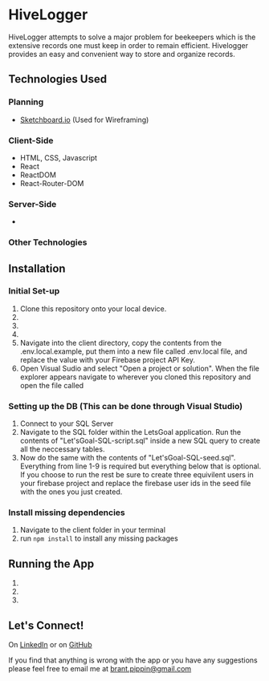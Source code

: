 # HiveLogger

HiveLogger attempts to solve a major problem for beekeepers which is the extensive records one must keep in order to remain efficient. 
Hivelogger provides an easy and convenient way to store and organize records.

## Technologies Used

### Planning
- [Sketchboard.io](https://sketchboard.io/) (Used for Wireframing)

### Client-Side
* HTML, CSS, Javascript
* React
* ReactDOM
* React-Router-DOM

### Server-Side
*

### Other Technologies


## Installation

### Initial Set-up
1. Clone this repository onto your local device.
2.
3. 
4. 
5. Navigate into the client directory, copy the contents from the .env.local.example, put them into a new file called .env.local file, and replace the value with your Firebase project API Key.
6. Open Visual Sudio and select "Open a project or solution". When the file explorer appears navigate to wherever you cloned this repository and open the file called 

### Setting up the DB (This can be done through Visual Studio)
1. Connect to your SQL Server
2. Navigate to the SQL folder within the LetsGoal application. Run the contents of "Let'sGoal-SQL-script.sql" inside a new SQL query to create all the neccessary tables.
3. Now do the same with the contents of "Let'sGoal-SQL-seed.sql". Everything from line 1-9 is required but everything below that is optional. If you choose to run the rest be sure to create three equivilent users in your firebase project and replace the firebase user ids in the seed file with the ones you just created.

### Install missing dependencies
1. Navigate to the client folder in your terminal
2. run `npm install` to install any missing packages

## Running the App

1.
2. 
3. 

## Let's Connect!
On [LinkedIn](https://www.linkedin.com/in/brantpippin/) or on
[GitHub](https://github.com/Brant2001)

If you find that anything is wrong with the app or you have any suggestions please feel free to email me at brant.pippin@gmail.com


